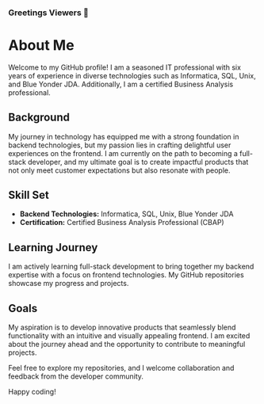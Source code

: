 ### Greetings Viewers 👋
# About Me

Welcome to my GitHub profile! I am a seasoned IT professional with six years of experience in diverse technologies such as Informatica, SQL, Unix, and Blue Yonder JDA. Additionally, I am a certified Business Analysis professional.

## Background

My journey in technology has equipped me with a strong foundation in backend technologies, but my passion lies in crafting delightful user experiences on the frontend. I am currently on the path to becoming a full-stack developer, and my ultimate goal is to create impactful products that not only meet customer expectations but also resonate with people.

## Skill Set

- **Backend Technologies:** Informatica, SQL, Unix, Blue Yonder JDA
- **Certification:** Certified Business Analysis Professional (CBAP)

## Learning Journey

I am actively learning full-stack development to bring together my backend expertise with a focus on frontend technologies. My GitHub repositories showcase my progress and projects.

## Goals

My aspiration is to develop innovative products that seamlessly blend functionality with an intuitive and visually appealing frontend. I am excited about the journey ahead and the opportunity to contribute to meaningful projects.

Feel free to explore my repositories, and I welcome collaboration and feedback from the developer community.

Happy coding!
